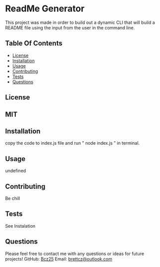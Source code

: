 
# ReadMe Generator
This project was made in order to build out a dynamic CLI that will build a README file using the input from the user in the command line.

## Table Of Contents
* [License](#license)   
* [Installation](#install)
* [Usage](#use)
* [Contributing](#contributing)
* [Tests](#test)
* [Questions](#questions)

<a name="license"></a>
## License
## MIT 
## 

<a name="install"></a>
## Installation
copy the code to index.js file and run " node index.js " in terminal.

<a name="use"></a>
## Usage
undefined

<a name="contributing"></a>
## Contributing
Be chill

<a name="test"></a>
## Tests
See Instalation

<a name="questions"></a>
## Questions
Please feel free to contact me with any questions or ideas for future projects!
GitHub: [Bcz25](https://github.com/Bcz25)
Email: brettcz@outlook.com
